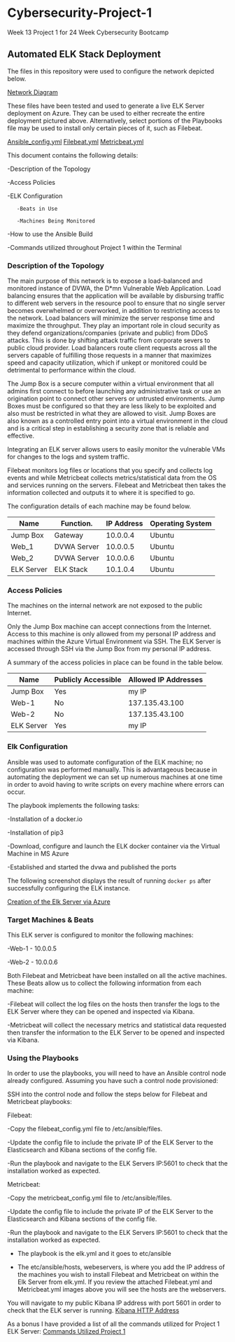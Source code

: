 # Cybersecurity-Project-1
Week 13 Project 1 for 24 Week Cybersecurity Bootcamp

## Automated ELK Stack Deployment

The files in this repository were used to configure the network depicted below.

[Network Diagram](https://github.com/2510shea/Cybersecurity-Project-1/blob/main/Images/Project%201%20Network%20Diagram%203.0.pdf)

These files have been tested and used to generate a live ELK Server deployment on Azure. They can be used to either recreate the entire deployment pictured above. Alternatively, select portions of the Playbooks file may be used to install only certain pieces of it, such as Filebeat.

[Ansible_config.yml](Playbooks/Ansible_config.yml)
[Filebeat.yml](Playbooks/Filebeat.yml)
[Metricbeat.yml](Playbooks/Metricbeat.yml) 

This document contains the following details:

-Description of the Topology 

-Access Policies

-ELK Configuration

       -Beats in Use
 
       -Machines Being Monitored
  
-How to use the Ansible Build

-Commands utilized throughout Project 1 within the Terminal 

### Description of the Topology

The main purpose of this network is to expose a load-balanced and monitored instance of DVWA, the D*mn Vulnerable Web Application. Load balancing ensures that the application will be available by disbursing traffic to different web servers in the resource pool to ensure that no single server becomes overwhelmed or overworked, in addition to restricting access to the network. Load balancers will minimize the server response time and maximize the throughput. They play an important role in cloud security as they defend organizations/companies (private and public) from DDoS attacks. This is done by shifting attack traffic from corporate severs to public cloud provider. Load balancers route client requests across all the servers capable of fulfilling those requests in a manner that maximizes speed and capacity utilization, which if unkept or monitored could be detrimental to performance within the cloud.

The Jump Box is a secure computer within a virtual environment that all admins first connect to before launching any administrative task or use an origination point to connect other servers or untrusted environments. Jump Boxes must be configured so that they are less likely to be exploited and also must be restricted in what they are allowed to visit. Jump Boxes are also known as a controlled entry point into a virtual environment in the cloud and is a critical step in establishing a security zone that is reliable and effective.    

Integrating an ELK server allows users to easily monitor the vulnerable VMs for changes to the logs and system traffic. 

Filebeat monitors log files or locations that you specify and collects log events and while Metricbeat collects metrics/statistical data from the OS and services running on the servers. Filebeat and Metricbeat then takes the information collected and outputs it to where it is specified to go. 

The configuration details of each machine may be found below.

| Name      | Function.   | IP Address| Operating System|
|-----------|-------------|------------|--------------- |
| Jump Box  | Gateway     | 10.0.0.4   | Ubuntu         |
| Web_1     | DVWA Server | 10.0.0.5   | Ubuntu         |
| Web_2     | DVWA Server | 10.0.0.6   | Ubuntu         |
| ELK Server| ELK Stack   | 10.1.0.4   | Ubuntu         |

### Access Policies

The machines on the internal network are not exposed to the public Internet. 

Only the Jump Box machine can accept connections from the Internet. Access to this machine is only allowed from my personal IP address and machines within the Azure Virtual Environment via SSH. The ELK Server is accessed through SSH via the Jump Box from my personal IP address.

A summary of the access policies in place can be found in the table below.

| Name      | Publicly Accessible | Allowed IP Addresses   |
|-----------|---------------------|------------------------|
| Jump Box  | Yes                 | my IP                  |
| Web-1     | No                  | 137.135.43.100         |           
| Web-2     | No                  | 137.135.43.100         |                     
| ELK Server| Yes                 | my IP                  |

### Elk Configuration

Ansible was used to automate configuration of the ELK machine; no configuration was performed manually. This is advantageous because in automating the deployment we can set up numerous machines at one time in order to avoid having to write scripts on every machine where errors can occur. 

The playbook implements the following tasks:

-Installation of a docker.io

-Installation of pip3

-Download, configure and launch the ELK docker container via the Virtual Machine in MS Azure

-Established and started the dvwa and published the ports 


The following screenshot displays the result of running `docker ps` after successfully configuring the ELK instance.

[Creation of the Elk Server via Azure](https://github.com/2510shea/Cybersecurity-Project-1/blob/main/Additional%20Documents/Creation%20of%20ELK%20Server%20via%20Azure.pdf)

### Target Machines & Beats

This ELK server is configured to monitor the following machines:

-Web-1 - 10.0.0.5

-Web-2 - 10.0.0.6

Both Filebeat and Metricbeat have been installed on all the active machines. These Beats allow us to collect the following information from each machine:

-Filebeat will collect the log files on the hosts then transfer the logs to the ELK Server where they can be opened and inspected via Kibana. 

-Metricbeat will collect the necessary metrics and statistical data requested then transfer the information to the ELK Server to be opened and inspected via Kibana. 

### Using the Playbooks

In order to use the playbooks, you will need to have an Ansible control node already configured. Assuming you have such a control node provisioned: 

SSH into the control node and follow the steps below for Filebeat and Metricbeat playbooks:

Filebeat:

-Copy the filebeat_config.yml file to /etc/ansible/files.

-Update the config file to include the private IP of the ELK Server to the Elasticsearch and Kibana sections of the config file. 

-Run the playbook and navigate to the ELK Servers IP:5601 to check that the installation worked as expected.

Metricbeat:

-Copy the metricbeat_config.yml file to /etc/ansible/files.

-Update the config file to include the private IP of the ELK Server to the Elasticsearch and Kibana sections of the config file. 

-Run the playbook and navigate to the ELK Servers IP:5601 to check that the installation worked as expected.


- The playbook is the elk.yml and it goes to etc/ansible

- The etc/ansible/hosts, webeservers, is where you add the IP address of the machines you wish to install Filebeat and Metricbeat on within the Elk Server from elk.yml. If you review the attached Filebeat.yml and Metricbeat.yml images above you will see the hosts are the webservers. 

You will navigate to my public Kibana IP address with port 5601 in order to check that the ELK server is running. 
[Kibana HTTP Address](https://github.com/2510shea/Cybersecurity-Project-1/blob/main/Images/Kibana%20HTTP%20Address.png)

As a bonus I have provided a list of all the commands utilized for Project 1 ELK Server:
[Commands Utilized Project 1](https://github.com/2510shea/Cybersecurity-Project-1/blob/main/Commands%20Utilized/Project%201%20Commands%20Utilized%20in%20Terminal.pdf)
